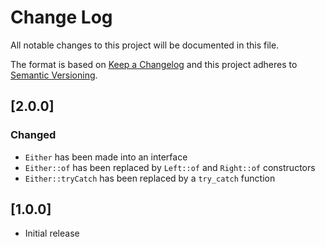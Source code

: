 # Change Log
All notable changes to this project will be documented in this file.

The format is based on [Keep a Changelog](http://keepachangelog.com/)
and this project adheres to [Semantic Versioning](http://semver.org/).

## [2.0.0]

### Changed

- `Either` has been made into an interface
- `Either::of` has been replaced by `Left::of` and `Right::of` constructors
- `Either::tryCatch` has been replaced by a `try_catch` function

## [1.0.0]

- Initial release
